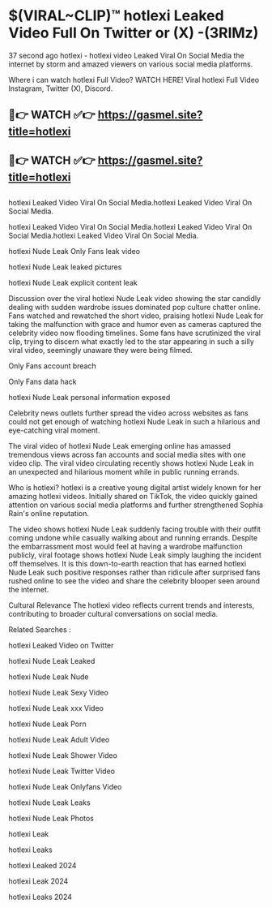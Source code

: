 # $(VIRAL~CLIP)™ hotlexi Leaked Video Full On Twitter or (X) -(3RlMz)
37 second ago hotlexi - hotlexi video Leaked Viral On Social Media the internet by storm and amazed viewers on various social media platforms.

Where i can watch hotlexi Full Video? WATCH HERE! Viral hotlexi Full Video Instagram, Twitter (X), Discord.

## 🔴👉 WATCH ✅👉 https://gasmel.site?title=hotlexi
## 🔴👉 WATCH ✅👉 https://gasmel.site?title=hotlexi
##
hotlexi Leaked Video Viral On Social Media.hotlexi Leaked Video Viral On Social Media.

hotlexi Leaked Video Viral On Social Media.hotlexi Leaked Video Viral On Social Media.hotlexi Leaked Video Viral On Social Media.

hotlexi Nude Leak Only Fans leak video

hotlexi Nude Leak leaked pictures

hotlexi Nude Leak explicit content leak

Discussion over the viral hotlexi Nude Leak video showing the star candidly dealing with sudden wardrobe issues dominated pop culture chatter online. Fans watched and rewatched the short video, praising hotlexi Nude Leak for taking the malfunction with grace and humor even as cameras captured the celebrity video now flooding timelines. Some fans have scrutinized the viral clip, trying to discern what exactly led to the star appearing in such a silly viral video, seemingly unaware they were being filmed.


Only Fans account breach

Only Fans data hack

hotlexi Nude Leak personal information exposed

Celebrity news outlets further spread the video across websites as fans could not get enough of watching hotlexi Nude Leak in such a hilarious and eye-catching viral moment.


The viral video of hotlexi Nude Leak emerging online has amassed tremendous views across fan accounts and social media sites with one video clip. The viral video circulating recently shows hotlexi Nude Leak in an unexpected and hilarious moment while in public running errands.


Who is hotlexi? hotlexi is a creative young digital artist widely known for her amazing hotlexi videos. Initially shared on TikTok, the video quickly gained attention on various social media platforms and further strengthened Sophia Rain's online reputation.

The video shows hotlexi Nude Leak suddenly facing trouble with their outfit coming undone while casually walking about and running errands. Despite the embarrassment most would feel at having a wardrobe malfunction publicly, viral footage shows hotlexi Nude Leak simply laughing the incident off themselves. It is this down-to-earth reaction that has earned hotlexi Nude Leak such positive responses rather than ridicule after surprised fans rushed online to see the video and share the celebrity blooper seen around the internet.

Cultural Relevance The hotlexi video reflects current trends and interests, contributing to broader cultural conversations on social media.

Related Searches :

hotlexi Leaked Video on Twitter

hotlexi Nude Leak Leaked

hotlexi Nude Leak Nude

hotlexi Nude Leak Sexy Video

hotlexi Nude Leak xxx Video

hotlexi Nude Leak Porn

hotlexi Nude Leak Adult Video

hotlexi Nude Leak Shower Video

hotlexi Nude Leak Twitter Video

hotlexi Nude Leak Onlyfans Video

hotlexi Nude Leak Leaks

hotlexi Nude Leak Photos

hotlexi Leak

hotlexi Leaks

hotlexi Leaked 2024

hotlexi Leak 2024

hotlexi Leaks 2024
